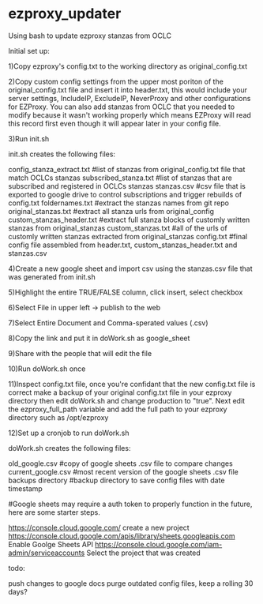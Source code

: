 # ezproxy_updater
Using bash to update ezproxy stanzas from OCLC

Initial set up:

1)Copy ezproxy's config.txt to the working directory as original_config.txt

2)Copy custom config settings from the upper most poriton of the original_config.txt file and insert it into header.txt, this would include your server settings, IncludeIP, ExcludeIP, NeverProxy and other configurations for EZProxy.  You can also add stanzas from OCLC that you needed to modify because it wasn't working properly which means EZProxy will read this record first even though it will appear later in your config file.

3)Run init.sh

init.sh creates the following files:

config_stanza_extract.txt    #list of stanzas from original_config.txt file that match OCLCs stanzas
subscribed_stanza.txt        #list of stanzas that are subscribed and registered in OCLCs stanzas
stanzas.csv                  #csv file that is exported to google drive to control subscriptions and trigger rebuilds                              of config.txt
foldernames.txt              #extract the stanzas names from git repo
original_stanzas.txt         #extract all stanza urls from original_config
custom_stanzas_header.txt    #extract full stanza blocks of customly written stanzas from original_stanzas
custom_stanzas.txt           #all of the urls of customly written stanzas extracted from original_stanzas
config.txt                   #final config file assembled from header.txt, custom_stanzas_header.txt and stanzas.csv


4)Create a new google sheet and import csv using the stanzas.csv file that was generated from init.sh

5)Highlight the entire TRUE/FALSE column, click insert, select checkbox

6)Select File in upper left -> publish to the web

7)Select Entire Document and Comma-sperated values (.csv)

8)Copy the link and put it in doWork.sh as google_sheet

9)Share with the people that will edit the file

10)Run doWork.sh once

11)Inspect config.txt file, once you're confidant that the new config.txt file is correct make a backup of your original config.txt file in your ezproxy directory then edit doWork.sh and change production to "true".  Next edit the ezproxy_full_path variable and add the full path to your ezproxy directory such as /opt/ezproxy

12)Set up a cronjob to run doWork.sh


doWork.sh creates the following files:

old_google.csv                #copy of google sheets .csv file to compare changes
current_google.csv            #most recent version of the google sheets .csv file
backups directory             #backup directory to save config files with date timestamp


#Google sheets may require a auth token to properly function in the future, here are some starter steps.

https://console.cloud.google.com/
create a new project
https://console.cloud.google.com/apis/library/sheets.googleapis.com
Enable Goolge Sheets API
https://console.cloud.google.com/iam-admin/serviceaccounts
Select the project that was created

todo:

push changes to google docs
purge outdated config files, keep a rolling 30 days?
